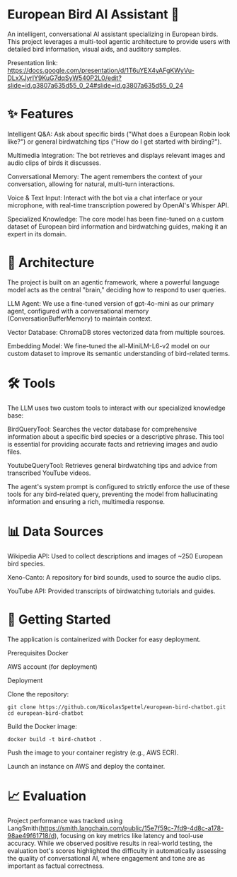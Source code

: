 # European Bird AI Assistant 🦜
An intelligent, conversational AI assistant specializing in European birds. This project leverages a multi-tool agentic architecture to provide users with detailed bird information, visual aids, and auditory samples.

Presentation link: https://docs.google.com/presentation/d/1T6uYEX4yAFgKWyVu-DLxXJyrlY9KuG7dqSyW540P2L0/edit?slide=id.g3807a635d55_0_24#slide=id.g3807a635d55_0_24

# ✨ Features
Intelligent Q&A: Ask about specific birds ("What does a European Robin look like?") or general birdwatching tips ("How do I get started with birding?").

Multimedia Integration: The bot retrieves and displays relevant images and audio clips of birds it discusses.

Conversational Memory: The agent remembers the context of your conversation, allowing for natural, multi-turn interactions.

Voice & Text Input: Interact with the bot via a chat interface or your microphone, with real-time transcription powered by OpenAI's Whisper API.

Specialized Knowledge: The core model has been fine-tuned on a custom dataset of European bird information and birdwatching guides, making it an expert in its domain.

# 🧠 Architecture
The project is built on an agentic framework, where a powerful language model acts as the central "brain," deciding how to respond to user queries.

LLM Agent: We use a fine-tuned version of gpt-4o-mini as our primary agent, configured with a conversational memory (ConversationBufferMemory) to maintain context.

Vector Database: ChromaDB stores vectorized data from multiple sources.

Embedding Model: We fine-tuned the all-MiniLM-L6-v2 model on our custom dataset to improve its semantic understanding of bird-related terms.

# 🛠️ Tools
The LLM uses two custom tools to interact with our specialized knowledge base:

BirdQueryTool: Searches the vector database for comprehensive information about a specific bird species or a descriptive phrase. This tool is essential for providing accurate facts and retrieving images and audio files.

YoutubeQueryTool: Retrieves general birdwatching tips and advice from transcribed YouTube videos.

The agent's system prompt is configured to strictly enforce the use of these tools for any bird-related query, preventing the model from hallucinating information and ensuring a rich, multimedia response.

# 📊 Data Sources
Wikipedia API: Used to collect descriptions and images of ~250 European bird species.

Xeno-Canto: A repository for bird sounds, used to source the audio clips.

YouTube API: Provided transcripts of birdwatching tutorials and guides.

# 🚀 Getting Started
The application is containerized with Docker for easy deployment.

Prerequisites
Docker

AWS account (for deployment)

Deployment

Clone the repository:

```
git clone https://github.com/NicolasSpettel/european-bird-chatbot.git
cd european-bird-chatbot
```
Build the Docker image:

```
docker build -t bird-chatbot .
```
Push the image to your container registry (e.g., AWS ECR).

Launch an instance on AWS and deploy the container.

# 📈 Evaluation
Project performance was tracked using LangSmith(https://smith.langchain.com/public/15e7f59c-7fd9-4d8c-a178-98ae49f61718/d), focusing on key metrics like latency and tool-use accuracy. While we observed positive results in real-world testing, the evaluation bot's scores highlighted the difficulty in automatically assessing the quality of conversational AI, where engagement and tone are as important as factual correctness.








